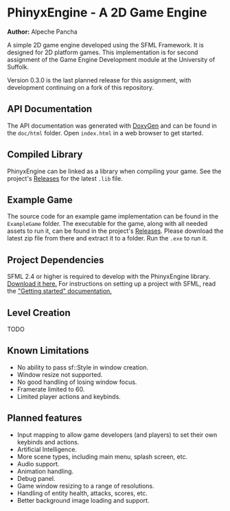 # PhinyxEngine - A 2D Game Engine

**Author:** Alpeche Pancha

A simple 2D game engine developed using the SFML Framework. It is designed for 2D platform games. This implementation is for second assignment of the Game Engine Development module at the University of Suffolk.

Version 0.3.0 is the last planned release for this assignment, with development continuing on a fork of this repository.


## API Documentation

The API documentation was generated with [DoxyGen](http://www.stack.nl/~dimitri/doxygen/) and can be found in the `doc/html` folder. Open `index.html` in a web browser to get started.

## Compiled Library

PhinyxEngine can be linked as a library when compiling your game. See the project's [Releases](https://github.com/IMDCGP207-1617/game-engine-implementation-Phixyn/releases) for the latest `.lib` file.

## Example Game

The source code for an example game implementation can be found in the `ExampleGame` folder. The executable for the game, along with all needed assets to run it, can be found in the project's [Releases](https://github.com/IMDCGP207-1617/game-engine-implementation-Phixyn/releases). Please download the latest zip file from there and extract it to a folder. Run the `.exe` to run it.

## Project Dependencies

SFML 2.4 or higher is required to develop with the PhinyxEngine library. [Download it here.](https://www.sfml-dev.org/download.php) For instructions on setting up a project with SFML, read the ["Getting started" documentation.](https://www.sfml-dev.org/tutorials/2.4/)

## Level Creation

TODO

## Known Limitations

* No ability to pass sf::Style in window creation.
* Window resize not supported.
* No good handling of losing window focus.
* Framerate limited to 60.
* Limited player actions and keybinds.

## Planned features

* Input mapping to allow game developers (and players) to set their own keybinds and actions.
* Artificial Intelligence.
* More scene types, including main menu, splash screen, etc.
* Audio support.
* Animation handling.
* Debug panel.
* Game window resizing to a range of resolutions.
* Handling of entity health, attacks, scores, etc.
* Better background image loading and support.
